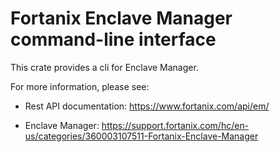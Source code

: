 # Fortanix Enclave Manager command-line interface

This crate provides a cli for Enclave Manager.

For more information, please see:

- Rest API documentation: https://www.fortanix.com/api/em/

- Enclave Manager: https://support.fortanix.com/hc/en-us/categories/360003107511-Fortanix-Enclave-Manager

